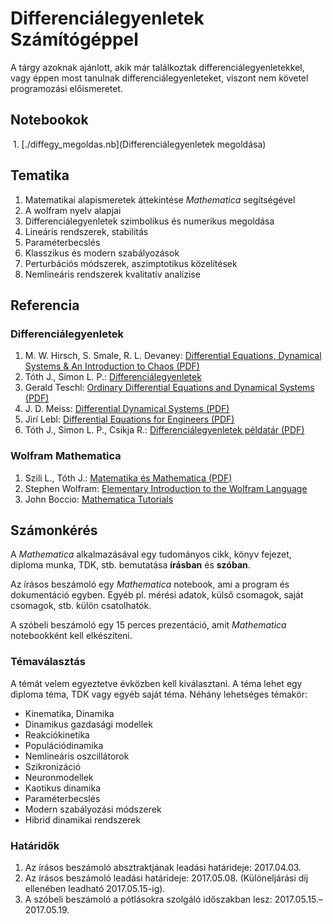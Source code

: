 # Differenciálegyenletek Számítógéppel
A tárgy azoknak ajánlott, akik már találkoztak differenciálegyenletekkel, vagy éppen most tanulnak differenciálegyenleteket, viszont nem követel programozási előismeretet.

## Notebookok
  1. [./diffegy_megoldas.nb](Differenciálegyenletek megoldása)

## Tematika
  1. Matematikai alapismeretek áttekintése _Mathematica_ segítségével
  2. A wolfram nyelv alapjai
  3. Differenciálegyenletek szimbolikus és numerikus megoldása
  4. Lineáris rendszerek, stabilitás
  5. Paraméterbecslés
  6. Klasszikus és modern szabályozások
  7. Perturbációs módszerek, aszimptotikus közelítések
  8. Nemlineáris rendszerek kvalitatív analízise
  
## Referencia
### Differenciálegyenletek
  1. M. W. Hirsch, S. Smale, R. L. Devaney: [Differential Equations, Dynamical Systems & An Introduction to Chaos (PDF)](https://www.math.upatras.gr/~bountis/files/def-eq.pdf)
  2. Tóth J., Simon L. P.: [Differenciálegyenletek](http://www.interkonyv.hu/konyvek/?isbn=978-963-2790-57-2)
  3. Gerald Teschl: [Ordinary Differential Equations and Dynamical Systems (PDF)](https://www.mat.univie.ac.at/~gerald/ftp/book-ode/ode.pdf)
  4. J. D. Meiss: [Differential Dynamical Systems (PDF)](http://users.uoa.gr/~pjioannou/nonlin/Meiss_Differential_dynamical_systems.pdf)
  5. Jirí Lebl: [Differential Equations for Engineers (PDF)](http://www.jirka.org/diffyqs/diffyqs.pdf)
  6. Tóth J., Simon L. P., Csikja R.: [Differenciálegyenletek példatár (PDF)](http://tankonyvtar.ttk.bme.hu/pdf/166.pdf)

### Wolfram Mathematica
  1. Szili L., Tóth J.: [Matematika és Mathematica (PDF)](http://math.bme.hu/~jtoth/pubtexts/SziliTothMma.pdf)
  2. Stephen Wolfram: [Elementary Introduction to the Wolfram Language](http://www.wolfram.com/language/elementary-introduction/)
  3. John Boccio: [Mathematica Tutorials](http://www.johnboccio.com/MathematicaTutorials/)

## Számonkérés
A _Mathematica_ alkalmazásával egy tudományos cikk, könyv fejezet, diploma munka, TDK, stb. bemutatása __írásban__ és __szóban__.

Az írásos beszámoló egy _Mathematica_ notebook, ami a program és dokumentáció egyben. Egyéb pl. mérési adatok, külső csomagok, saját csomagok, stb. külön csatolhatók.

A szóbeli beszámoló egy 15 perces prezentáció, amit _Mathematica_ notebookként kell elkészíteni. 

### Témaválasztás
A témát velem egyeztetve évközben kell kiválasztani. A téma lehet egy diploma téma, TDK vagy egyéb saját téma. Néhány lehetséges témakör:

- Kinematika, Dinamika
- Dinamikus gazdasági modellek
- Reakciókinetika
- Populációdinamika
- Nemlineáris oszcillátorok
- Szikronizáció
- Neuronmodellek
- Kaotikus dinamika
- Paraméterbecslés
- Modern szabályozási módszerek
- Hibrid dinamikai rendszerek

### Határidők
  1. Az írásos beszámoló absztraktjának leadási határideje: 2017.04.03.
  2. Az írásos beszámoló leadási határideje: 2017.05.08. (Különeljárási díj ellenében leadható 2017.05.15-ig).
  3. A szóbeli beszámoló a pótlásokra szolgáló időszakban lesz: 2017.05.15.&ndash;2017.05.19.
